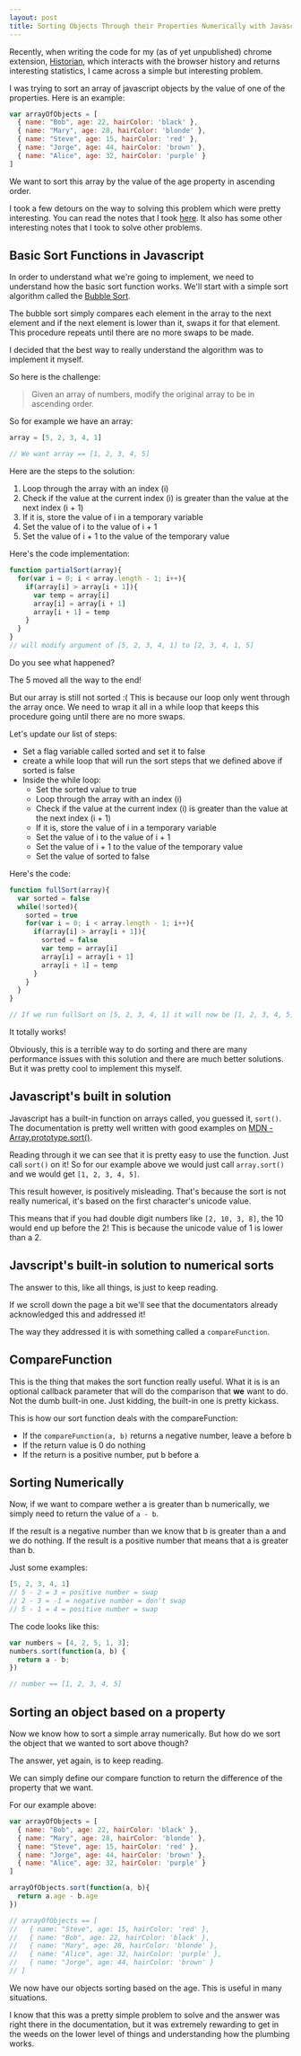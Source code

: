 ```yaml
---
layout: post
title: Sorting Objects Through their Properties Numerically with Javascript - How it Works
---
```



Recently, when writing the code for my (as of yet unpublished) chrome extension, [Historian](https://github.com/joesasson/historian), which interacts with the browser history and returns interesting statistics, I came across a simple but interesting problem.

I was trying to sort an array of javascript objects by the value of one of the properties. Here is an example:

```js
var arrayOfObjects = [
  { name: "Bob", age: 22, hairColor: 'black' },
  { name: "Mary", age: 28, hairColor: 'blonde' },
  { name: "Steve", age: 15, hairColor: 'red' },
  { name: "Jorge", age: 44, hairColor: 'brown' },
  { name: "Alice", age: 32, hairColor: 'purple' }
]
```

We want to sort this array by the value of the age property in ascending order.

I took a few detours on the way to solving this problem which were pretty interesting. You can read the notes that I took [here](https://github.com/joesasson/historian/blob/master/notes.md). It also has some other interesting notes that I took to solve other problems.

## Basic Sort Functions in Javascript

In order to understand what we're going to implement, we need to understand how the basic sort function works. We'll start with a simple sort algorithm called the [Bubble Sort](https://en.wikipedia.org/wiki/Bubble_sort).

The bubble sort simply compares each element in the array to the next element and if the next element is lower than it, swaps it for that element. This procedure repeats until there are no more swaps to be made.

I decided that the best way to really understand the algorithm was to implement it myself.

So here is the challenge:

> Given an array of numbers, modify the original array to be in ascending order.

So for example we have an array:

```js
array = [5, 2, 3, 4, 1]

// We want array == [1, 2, 3, 4, 5]
```
Here are the steps to the solution:


1. Loop through the array with an index (i)
2. Check if the value at the current index (i) is greater than the value at the next index (i + 1)
3. If it is, store the value of i in a temporary variable
4. Set the value of i to the value of i + 1
5. Set the value of i + 1 to the value of the temporary value


Here's the code implementation:
```js
function partialSort(array){
  for(var i = 0; i < array.length - 1; i++){
    if(array[i] > array[i + 1]){
      var temp = array[i]
      array[i] = array[i + 1]
      array[i + 1] = temp
    }
  }
}
// will modify argument of [5, 2, 3, 4, 1] to [2, 3, 4, 1, 5]
```
Do you see what happened?

The 5 moved all the way to the end!

But our array is still not sorted :(
This is because our loop only went through the array once.
We need to wrap it all in a while loop that keeps this procedure going until there are no more swaps.

Let's update our list of steps:


- Set a flag variable called sorted and set it to false
- create a while loop that will run the sort steps that we defined above if sorted is false
- Inside the while loop:
  - Set the sorted value to true
  - Loop through the array with an index (i)
  - Check if the value at the current index (i) is greater than the value at the next index (i + 1)
  - If it is, store the value of i in a temporary variable
  - Set the value of i to the value of i + 1
  - Set the value of i + 1 to the value of the temporary value
  - Set the value of sorted to false

Here's the code:

```js
function fullSort(array){
  var sorted = false
  while(!sorted){
    sorted = true
    for(var i = 0; i < array.length - 1; i++){
      if(array[i] > array[i + 1]){
        sorted = false
        var temp = array[i]
        array[i] = array[i + 1]
        array[i + 1] = temp
      }
    }
  }
}

// If we run fullSort on [5, 2, 3, 4, 1] it will now be [1, 2, 3, 4, 5]
```

It totally works!

Obviously, this is a terrible way to do sorting and there are many performance issues with this solution and there are much better solutions. But it was pretty cool to implement this myself.

## Javascript's built in solution

Javascript has a built-in function on arrays called, you guessed it, `sort()`. The documentation is pretty well written with good examples on [MDN - Array.prototype.sort()](https://developer.mozilla.org/en-US/docs/Web/JavaScript/Reference/Global_Objects/Array/sort).

Reading through it we can see that it is pretty easy to use the function. Just call `sort()` on it! So for our example above we would just call `array.sort()` and we would get `[1, 2, 3, 4, 5]`.

This result however, is positively misleading. That's because the sort is not really numerical, it's based on the first character's unicode value.

This means that if you had double digit numbers like `[2, 10, 3, 8]`, the 10 would end up before the 2! This is because the unicode value of 1 is lower than a 2.

## Javscript's built-in solution to numerical sorts

The answer to this, like all things, is just to keep reading.

If we scroll down the page a bit we'll see that the documentators already acknowledged this and addressed it!

The way they addressed it is with something called a `compareFunction`.

## CompareFunction

This is the thing that makes the sort function really useful. What it is is an optional callback parameter that will do the comparison that **we** want to do. Not the dumb built-in one. Just kidding, the built-in one is pretty kickass.

This is how our sort function deals with the compareFunction:

- If the `compareFunction(a, b)` returns a negative number, leave a before b
- If the return value is 0 do nothing
- If the return is a positive number, put b before a

## Sorting Numerically

Now, if we want to compare wether a is greater than b numerically, we simply need to return the value of `a - b`.

If the result is a negative number than we know that b is greater than a and we do nothing.
If the result is a positive number that means that a is greater than b.

Just some examples:

```js
[5, 2, 3, 4, 1]
// 5 - 2 = 3 = positive number = swap
// 2 - 3 = -1 = negative number = don't swap
// 5 - 1 = 4 = positive number = swap
```

The code looks like this:

```js
var numbers = [4, 2, 5, 1, 3];
numbers.sort(function(a, b) {
  return a - b;
})

// number == [1, 2, 3, 4, 5]
```

## Sorting an object based on a property

Now we know how to sort a simple array numerically. But how do we sort the object that we wanted to sort above though?

The answer, yet again, is to keep reading.

We can simply define our compare function to return the difference of the property that we want.

For our example above:

```js
var arrayOfObjects = [
  { name: "Bob", age: 22, hairColor: 'black' },
  { name: "Mary", age: 28, hairColor: 'blonde' },
  { name: "Steve", age: 15, hairColor: 'red' },
  { name: "Jorge", age: 44, hairColor: 'brown' },
  { name: "Alice", age: 32, hairColor: 'purple' }
]

arrayOfObjects.sort(function(a, b){
  return a.age - b.age
})

// arrayOfObjects == [
//   { name: "Steve", age: 15, hairColor: 'red' },
//   { name: "Bob", age: 22, hairColor: 'black' },
//   { name: "Mary", age: 28, hairColor: 'blonde' },
//   { name: "Alice", age: 32, hairColor: 'purple' },
//   { name: "Jorge", age: 44, hairColor: 'brown' }
// ]
```

We now have our objects sorting based on the age. This is useful in many situations.

I know that this was a pretty simple problem to solve and the answer was right there in the documentation, but it was extremely rewarding to get in the weeds on the lower level of things and understanding how the plumbing works.
